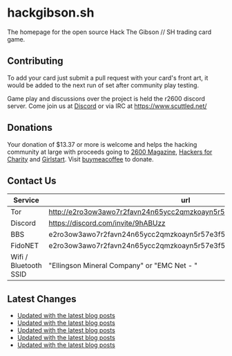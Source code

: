 # hackgibson.sh
The homepage for the open source Hack The Gibson // SH trading card game.


## Contributing

To add your card just submit a pull request with your card's front art, it would be added to the next run of set after community play testing.

Game play and discussions over the project is held the r2600 discord server. Come join us at [Discord](https://discord.com/invite/9hABUzz) or via IRC at https://www.scuttled.net/


## Donations

Your donation of $13.37 or more is welcome and helps the hacking community at large with proceeds going to [2600 Magazine](https://2600.com/), [Hackers for Charity](https://hackersforcharity.org) and [Girlstart](https://girlstart.org).  Visit [buymeacoffee](https://www.buymeacoffee.com/hackgibson.sh) to donate.


## Contact Us

Service | url
-|-
Tor | http://e2ro3ow3awo7r2favn24n65ycc2qmzkoayn5r57e3f56nvjwdcgg32ad.onion
Discord | https://discord.com/invite/9hABUzz
BBS | e2ro3ow3awo7r2favn24n65ycc2qmzkoayn5r57e3f56nvjwdcgg32ad.onion:23
FidoNET | e2ro3ow3awo7r2favn24n65ycc2qmzkoayn5r57e3f56nvjwdcgg32ad.onion:24554
Wifi / Bluetooth SSID | "Ellingson Mineral Company" or "EMC Net - <fidonet address>"

## Latest Changes
<!-- BLOG-POST-LIST:START -->
- [Updated with the latest blog posts](https://github.com/DFW2600/hackgibson.sh/commit/35e7841ba66656a7c1e4ffe49743c164909308c7)
- [Updated with the latest blog posts](https://github.com/DFW2600/hackgibson.sh/commit/e5e5516e192ae75af4b24af582e0d2f3da9ff5d5)
- [Updated with the latest blog posts](https://github.com/DFW2600/hackgibson.sh/commit/245c90ca7d1a25292eb99d5a2391e25122a425a8)
- [Updated with the latest blog posts](https://github.com/DFW2600/hackgibson.sh/commit/515cc319f313d8e57a231ff70ce74d107fa65e51)
- [Updated with the latest blog posts](https://github.com/DFW2600/hackgibson.sh/commit/cc991e049faffad9eac7e52b499cf9197b5efc67)
<!-- BLOG-POST-LIST:END -->
